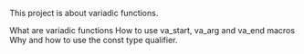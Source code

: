 This project is about variadic functions.

What are variadic functions
How to use va_start, va_arg and va_end macros
Why and how to use the const type qualifier.
